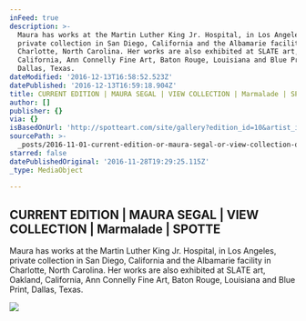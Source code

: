 ```yaml
---
inFeed: true
description: >-
  Maura has works at the Martin Luther King Jr. Hospital, in Los Angeles,
  private collection in San Diego, California and the Albamarie facility in
  Charlotte, North Carolina. Her works are also exhibited at SLATE art, Oakland,
  California, Ann Connelly Fine Art, Baton Rouge, Louisiana and Blue Print,
  Dallas, Texas.
dateModified: '2016-12-13T16:58:52.523Z'
datePublished: '2016-12-13T16:59:18.904Z'
title: CURRENT EDITION | MAURA SEGAL | VIEW COLLECTION | Marmalade | SPOTTE
author: []
publisher: {}
via: {}
isBasedOnUrl: 'http://spotteart.com/site/gallery?edition_id=10&artist_id=70'
sourcePath: >-
  _posts/2016-11-01-current-edition-or-maura-segal-or-view-collection-or-marmalade.md
starred: false
datePublishedOriginal: '2016-11-28T19:29:25.115Z'
_type: MediaObject

---
```

<article style=""><h1>CURRENT EDITION | MAURA SEGAL | VIEW COLLECTION | Marmalade | SPOTTE</h1><p>Maura has works at the Martin Luther King Jr. Hospital, in Los Angeles, private collection in San Diego, California and the Albamarie facility in Charlotte, North Carolina. Her works are also exhibited at SLATE art, Oakland, California, Ann Connelly Fine Art, Baton Rouge, Louisiana and Blue Print, Dallas, Texas.</p><img src="http://spotteart.com/backend/web/images/work/638.jpg" /></article>